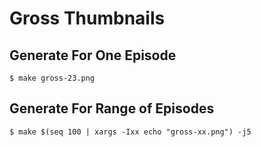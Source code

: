 # Gross Thumbnails

## Generate For One Episode

    $ make gross-23.png

## Generate For Range of Episodes

    $ make $(seq 100 | xargs -Ixx echo "gross-xx.png") -j5
